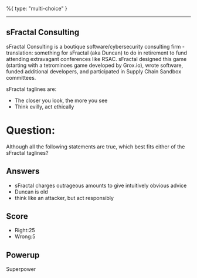 %{
 type: "multi-choice"
}

---
## sFractal Consulting
sFractal Consulting is a
boutique software/cybersecurity consulting firm -
translation: something for sFractal (aka Duncan)
to do in retirement to fund attending
extravagant conferences like RSAC.
sFractal designed this game
(starting with a tetrominoes game developed by Grox.io),
wrote software,
funded additional developers, and participated
in Supply Chain Sandbox committees.

sFractal taglines are:
- The closer you look, the more you see
- Think evilly, act ethically

# Question:
Although all the following statements are true,
which best fits either of the sFractal taglines?

## Answers
- sFractal charges outrageous amounts to give intuitively obvious advice
- Duncan is old
- think like an attacker, but act responsibly

## Score
- Right:25
- Wrong:5

## Powerup
Superpower
